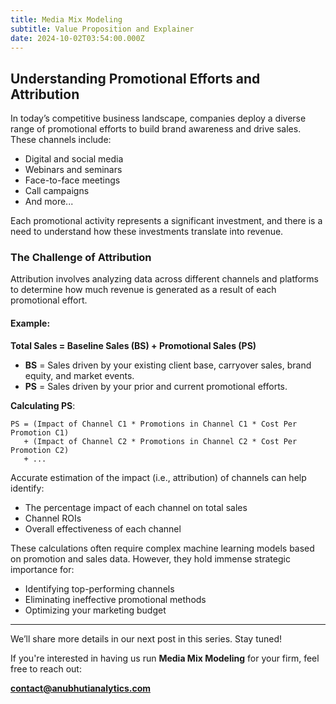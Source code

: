 ```yaml
---
title: Media Mix Modeling
subtitle: Value Proposition and Explainer
date: 2024-10-02T03:54:00.000Z
---
```

## Understanding Promotional Efforts and Attribution

In today’s competitive business landscape, companies deploy a diverse range of promotional efforts to build brand awareness and drive sales. These channels include:

- Digital and social media
- Webinars and seminars
- Face-to-face meetings
- Call campaigns
- And more...

Each promotional activity represents a significant investment, and there is a need to understand how these investments translate into revenue.

### The Challenge of Attribution

Attribution involves analyzing data across different channels and platforms to determine how much revenue is generated as a result of each promotional effort.

#### Example:
**Total Sales = Baseline Sales (BS) + Promotional Sales (PS)**

- **BS** = Sales driven by your existing client base, carryover sales, brand equity, and market events.
- **PS** = Sales driven by your prior and current promotional efforts.

**Calculating PS**:

```text
PS = (Impact of Channel C1 * Promotions in Channel C1 * Cost Per Promotion C1) 
   + (Impact of Channel C2 * Promotions in Channel C2 * Cost Per Promotion C2) 
   + ...
```

Accurate estimation of the impact (i.e., attribution) of channels can help identify:

- The percentage impact of each channel on total sales
- Channel ROIs
- Overall effectiveness of each channel

These calculations often require complex machine learning models based on promotion and sales data. However, they hold immense strategic importance for:

- Identifying top-performing channels
- Eliminating ineffective promotional methods
- Optimizing your marketing budget

---

We’ll share more details in our next post in this series. Stay tuned!

If you're interested in having us run **Media Mix Modeling** for your firm, feel free to reach out:

**contact@anubhutianalytics.com**
